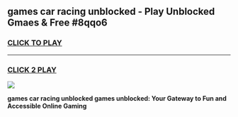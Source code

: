 
## games car racing unblocked - Play Unblocked Gmaes & Free #8qqo6
<h3>
<a href="https://news.freeplayer.one?title=games_car_racing_unblocked&ref=03M">CLICK TO PLAY</a></h3>
<hr>

<h3>
<a href="https://news.freeplayer.one?title=games_car_racing_unblocked&ref=03M">CLICK 2 PLAY</a>
  
</h3>

<a href="https://news.freeplayer.one?title=games_car_racing_unblocked&ref=03M"><img src="https://clearcache.store/games.png"></a>


**games car racing unblocked games unblocked: Your Gateway to Fun and Accessible Online Gaming**
